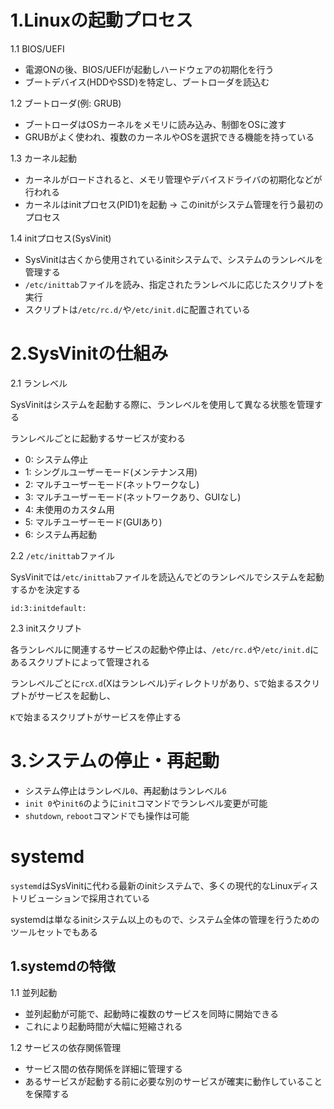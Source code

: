 # 1.Linuxの起動プロセス

1.1 BIOS/UEFI
- 電源ONの後、BIOS/UEFIが起動しハードウェアの初期化を行う
- ブートデバイス(HDDやSSD)を特定し、ブートローダを読込む

1.2 ブートローダ(例: GRUB)
- ブートローダはOSカーネルをメモリに読み込み、制御をOSに渡す
- GRUBがよく使われ、複数のカーネルやOSを選択できる機能を持っている

1.3 カーネル起動
- カーネルがロードされると、メモリ管理やデバイスドライバの初期化などが行われる
- カーネルはinitプロセス(PID1)を起動 → このinitがシステム管理を行う最初のプロセス

1.4 initプロセス(SysVinit)
- SysVinitは古くから使用されているinitシステムで、システムのランレベルを管理する
- `/etc/inittab`ファイルを読み、指定されたランレベルに応じたスクリプトを実行
- スクリプトは`/etc/rc.d/`や`/etc/init.d`に配置されている

# 2.SysVinitの仕組み

2.1 ランレベル

SysVinitはシステムを起動する際に、ランレベルを使用して異なる状態を管理する

ランレベルごとに起動するサービスが変わる

- 0: システム停止
- 1: シングルユーザーモード(メンテナンス用)
- 2: マルチユーザーモード(ネットワークなし)
- 3: マルチユーザーモード(ネットワークあり、GUIなし)
- 4: 未使用のカスタム用
- 5: マルチユーザーモード(GUIあり)
- 6: システム再起動

2.2 `/etc/inittab`ファイル

SysVinitでは`/etc/inittab`ファイルを読込んでどのランレベルでシステムを起動するかを決定する

```shell:/etc/inittab
id:3:initdefault:
```

2.3 initスクリプト

各ランレベルに関連するサービスの起動や停止は、`/etc/rc.d`や`/etc/init.d`にあるスクリプトによって管理される

ランレベルごとに`rcX.d`(Xはランレベル)ディレクトリがあり、`S`で始まるスクリプトがサービスを起動し、

`K`で始まるスクリプトがサービスを停止する

# 3.システムの停止・再起動
- システム停止はランレベル`0`、再起動はランレベル`6`
- `init 0`や`init6`のように`init`コマンドでランレベル変更が可能
- `shutdown`, `reboot`コマンドでも操作は可能

# systemd
`systemd`はSysVinitに代わる最新のinitシステムで、多くの現代的なLinuxディストリビューションで採用されている

systemdは単なるinitシステム以上のもので、システム全体の管理を行うためのツールセットでもある

## 1.systemdの特徴

1.1 並列起動
- 並列起動が可能で、起動時に複数のサービスを同時に開始できる
- これにより起動時間が大幅に短縮される

1.2 サービスの依存関係管理
- サービス間の依存関係を詳細に管理する
- あるサービスが起動する前に必要な別のサービスが確実に動作していることを保障する


